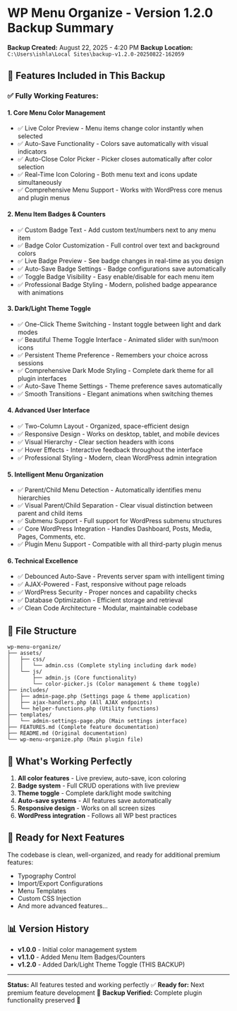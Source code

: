 # WP Menu Organize - Version 1.2.0 Backup Summary

**Backup Created:** August 22, 2025 - 4:20 PM
**Backup Location:** `C:\Users\ishla\Local Sites\backup-v1.2.0-20250822-162059`

## 🎯 Features Included in This Backup

### ✅ **Fully Working Features:**

#### **1. Core Menu Color Management**
- ✅ Live Color Preview - Menu items change color instantly when selected
- ✅ Auto-Save Functionality - Colors save automatically with visual indicators
- ✅ Auto-Close Color Picker - Picker closes automatically after color selection
- ✅ Real-Time Icon Coloring - Both menu text and icons update simultaneously
- ✅ Comprehensive Menu Support - Works with WordPress core menus and plugin menus

#### **2. Menu Item Badges & Counters** 
- ✅ Custom Badge Text - Add custom text/numbers next to any menu item
- ✅ Badge Color Customization - Full control over text and background colors
- ✅ Live Badge Preview - See badge changes in real-time as you design
- ✅ Auto-Save Badge Settings - Badge configurations save automatically
- ✅ Toggle Badge Visibility - Easy enable/disable for each menu item
- ✅ Professional Badge Styling - Modern, polished badge appearance with animations

#### **3. Dark/Light Theme Toggle**
- ✅ One-Click Theme Switching - Instant toggle between light and dark modes
- ✅ Beautiful Theme Toggle Interface - Animated slider with sun/moon icons
- ✅ Persistent Theme Preference - Remembers your choice across sessions
- ✅ Comprehensive Dark Mode Styling - Complete dark theme for all plugin interfaces
- ✅ Auto-Save Theme Settings - Theme preference saves automatically
- ✅ Smooth Transitions - Elegant animations when switching themes

#### **4. Advanced User Interface**
- ✅ Two-Column Layout - Organized, space-efficient design
- ✅ Responsive Design - Works on desktop, tablet, and mobile devices
- ✅ Visual Hierarchy - Clear section headers with icons
- ✅ Hover Effects - Interactive feedback throughout the interface
- ✅ Professional Styling - Modern, clean WordPress admin integration

#### **5. Intelligent Menu Organization**
- ✅ Parent/Child Menu Detection - Automatically identifies menu hierarchies
- ✅ Visual Parent/Child Separation - Clear visual distinction between parent and child items
- ✅ Submenu Support - Full support for WordPress submenu structures
- ✅ Core WordPress Integration - Handles Dashboard, Posts, Media, Pages, Comments, etc.
- ✅ Plugin Menu Support - Compatible with all third-party plugin menus

#### **6. Technical Excellence**
- ✅ Debounced Auto-Save - Prevents server spam with intelligent timing
- ✅ AJAX-Powered - Fast, responsive without page reloads
- ✅ WordPress Security - Proper nonces and capability checks
- ✅ Database Optimization - Efficient storage and retrieval
- ✅ Clean Code Architecture - Modular, maintainable codebase

## 📁 File Structure

```
wp-menu-organize/
├── assets/
│   ├── css/
│   │   └── admin.css (Complete styling including dark mode)
│   └── js/
│       ├── admin.js (Core functionality)
│       └── color-picker.js (Color management & theme toggle)
├── includes/
│   ├── admin-page.php (Settings page & theme application)
│   ├── ajax-handlers.php (All AJAX endpoints)
│   └── helper-functions.php (Utility functions)
├── templates/
│   └── admin-settings-page.php (Main settings interface)
├── FEATURES.md (Complete feature documentation)
├── README.md (Original documentation)
└── wp-menu-organize.php (Main plugin file)
```

## 🚀 What's Working Perfectly

1. **All color features** - Live preview, auto-save, icon coloring
2. **Badge system** - Full CRUD operations with live preview
3. **Theme toggle** - Complete dark/light mode switching
4. **Auto-save systems** - All features save automatically
5. **Responsive design** - Works on all screen sizes
6. **WordPress integration** - Follows all WP best practices

## 🎯 Ready for Next Features

The codebase is clean, well-organized, and ready for additional premium features:
- Typography Control
- Import/Export Configurations  
- Menu Templates
- Custom CSS Injection
- And more advanced features...

## 📊 Version History

- **v1.0.0** - Initial color management system
- **v1.1.0** - Added Menu Item Badges/Counters
- **v1.2.0** - Added Dark/Light Theme Toggle (THIS BACKUP)

---

**Status:** All features tested and working perfectly ✅
**Ready for:** Next premium feature development 🚀
**Backup Verified:** Complete plugin functionality preserved 💾 